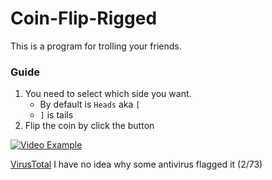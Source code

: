 # Coin-Flip-Rigged
This is a program for trolling your friends.
### Guide
1. You need to select which side you want.
   - By default is `Heads` aka `[`
   - `]` is tails
2. Flip the coin by click the button

[![Video Example](https://i.stack.imgur.com/Vp2cE.png)]([https://youtu.be/vt5fpE0bzSY](https://github.com/aihkw/Coin-Flip-Rigged/blob/main/video.mp4))

[VirusTotal](https://www.virustotal.com/gui/file/d0ad6964e76599178f0d4889de2715f141a6cae9797afe3c008dd5fdf99afdc8?nocache=1)
I have no idea why some antivirus flagged it (2/73)
